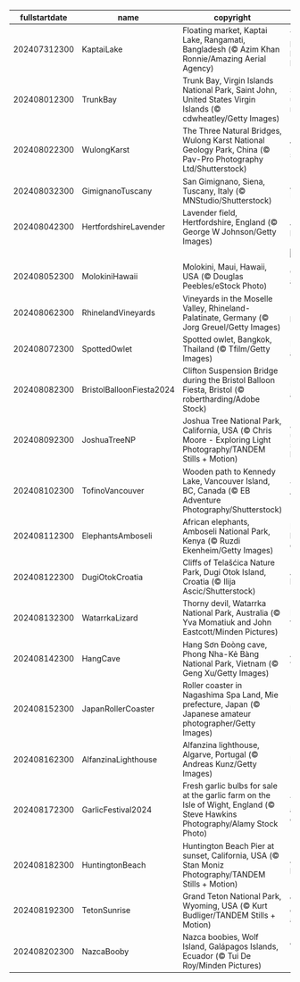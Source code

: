 |fullstartdate|name|copyright|title|image|
|--|--|--|--|--|
202407312300|KaptaiLake|Floating market, Kaptai Lake, Rangamati, Bangladesh (© Azim Khan Ronnie/Amazing Aerial Agency)|There's a boatload of bargains here|![](/en-GB/2024/08/202407312300KaptaiLake.jpg)|
202408012300|TrunkBay|Trunk Bay, Virgin Islands National Park, Saint John, United States Virgin Islands (© cdwheatley/Getty Images)|Somewhere under the rainbow|![](/en-GB/2024/08/202408012300TrunkBay.jpg)|
202408022300|WulongKarst|The Three Natural Bridges, Wulong Karst National Geology Park, China (© Pav-Pro Photography Ltd/Shutterstock)|Wulong's scenic trio|![](/en-GB/2024/08/202408022300WulongKarst.jpg)|
202408032300|GimignanoTuscany|San Gimignano, Siena, Tuscany, Italy (© MNStudio/Shutterstock)|A medieval Manhattan|![](/en-GB/2024/08/202408032300GimignanoTuscany.jpg)|
202408042300|HertfordshireLavender|Lavender field, Hertfordshire, England (© George W Johnson/Getty Images)|A sea of purple|![](/en-GB/2024/08/202408042300HertfordshireLavender.jpg)|
||||![](/en-GB/2024/08/.jpg)|
202408052300|MolokiniHawaii|Molokini, Maui, Hawaii, USA (© Douglas Peebles/eStock Photo)|Cratering to all tastes|![](/en-GB/2024/08/202408052300MolokiniHawaii.jpg)|
202408062300|RhinelandVineyards|Vineyards in the Moselle Valley, Rhineland-Palatinate, Germany (© Jorg Greuel/Getty Images)|'Riesling' to perfection|![](/en-GB/2024/08/202408062300RhinelandVineyards.jpg)|
202408072300|SpottedOwlet|Spotted owlet, Bangkok, Thailand (© Tfilm/Getty Images)|Big stare for a little owl|![](/en-GB/2024/08/202408072300SpottedOwlet.jpg)|
202408082300|BristolBalloonFiesta2024|Clifton Suspension Bridge during the Bristol Balloon Fiesta, Bristol (© robertharding/Adobe Stock)|Up, up and away|![](/en-GB/2024/08/202408082300BristolBalloonFiesta2024.jpg)|
202408092300|JoshuaTreeNP|Joshua Tree National Park, California, USA (© Chris Moore - Exploring Light Photography/TANDEM Stills + Motion)|Joshua under a starry blanket|![](/en-GB/2024/08/202408092300JoshuaTreeNP.jpg)|
202408102300|TofinoVancouver|Wooden path to Kennedy Lake, Vancouver Island, BC, Canada (© EB Adventure Photography/Shutterstock)|The path less taken|![](/en-GB/2024/08/202408102300TofinoVancouver.jpg)|
202408112300|ElephantsAmboseli|African elephants, Amboseli National Park, Kenya (© Ruzdi Ekenheim/Getty Images)|Herd you loud and clear|![](/en-GB/2024/08/202408112300ElephantsAmboseli.jpg)|
202408122300|DugiOtokCroatia|Cliffs of Telašćica Nature Park, Dugi Otok Island, Croatia (© Ilija Ascic/Shutterstock)|Adriatic heights|![](/en-GB/2024/08/202408122300DugiOtokCroatia.jpg)|
202408132300|WatarrkaLizard|Thorny devil, Watarrka National Park, Australia (© Yva Momatiuk and John Eastcott/Minden Pictures)|Feeling sharp today|![](/en-GB/2024/08/202408132300WatarrkaLizard.jpg)|
202408142300|HangCave|Hang Sơn Đoòng cave, Phong Nha-Kẻ Bàng National Park, Vietnam (© Geng Xu/Getty Images)|A 'hole' new world|![](/en-GB/2024/08/202408142300HangCave.jpg)|
202408152300|JapanRollerCoaster|Roller coaster in Nagashima Spa Land, Mie prefecture, Japan (© Japanese amateur photographer/Getty Images)|Buckle up!|![](/en-GB/2024/08/202408152300JapanRollerCoaster.jpg)|
202408162300|AlfanzinaLighthouse|Alfanzina lighthouse, Algarve, Portugal (© Andreas Kunz/Getty Images)|Light the way|![](/en-GB/2024/08/202408162300AlfanzinaLighthouse.jpg)|
202408172300|GarlicFestival2024|Fresh garlic bulbs for sale at the garlic farm on the Isle of Wight, England (© Steve Hawkins Photography/Alamy Stock Photo)|The root of all deliciousness|![](/en-GB/2024/08/202408172300GarlicFestival2024.jpg)|
202408182300|HuntingtonBeach|Huntington Beach Pier at sunset, California, USA (© Stan Moniz Photography/TANDEM Stills + Motion)|A peerless pier|![](/en-GB/2024/08/202408182300HuntingtonBeach.jpg)|
202408192300|TetonSunrise|Grand Teton National Park, Wyoming, USA (© Kurt Budliger/TANDEM Stills + Motion)|Where the deer and the antelope play|![](/en-GB/2024/08/202408192300TetonSunrise.jpg)|
202408202300|NazcaBooby|Nazca boobies, Wolf Island, Galápagos Islands, Ecuador (© Tui De Roy/Minden Pictures)|Waiting to 'Galápa-go'|![](/en-GB/2024/08/202408202300NazcaBooby.jpg)|
